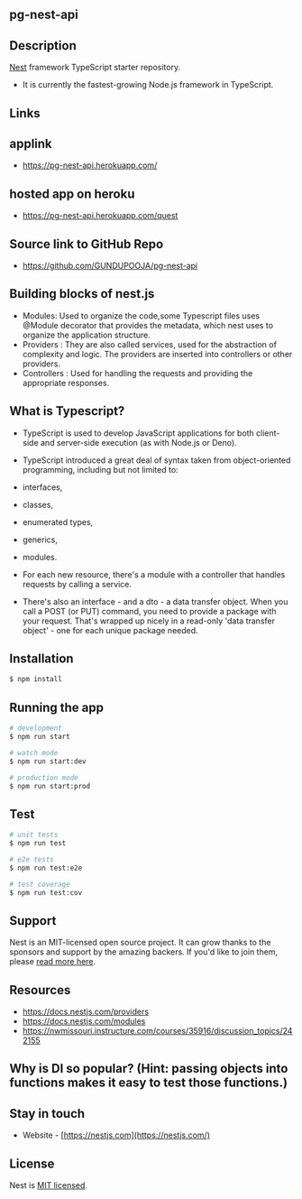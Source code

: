 ## pg-nest-api
## Description

[Nest](https://github.com/nestjs/nest) framework TypeScript starter repository.
- It is currently the fastest-growing Node.js framework in TypeScript.

## Links
## applink
-  https://pg-nest-api.herokuapp.com/

## hosted app on heroku 
- https://pg-nest-api.herokuapp.com/quest

## Source link to GitHub Repo
- https://github.com/GUNDUPOOJA/pg-nest-api


## Building blocks of nest.js
- Modules: Used to organize the code,some Typescript files uses @Module decorator that provides the metadata, which nest uses to organize the application structure.
- Providers : They are also called services, used for the abstraction of complexity and logic. The providers are inserted into controllers or other providers.
- Controllers : Used for handling the requests and providing the appropriate responses.

## What is Typescript?

- TypeScript is used to develop JavaScript applications for both client-side and server-side execution (as with Node.js or Deno).
- TypeScript introduced a great deal of syntax taken from object-oriented programming, including but not limited to:
- interfaces,
- classes,
- enumerated types,
- generics,
- modules.

- For each new resource, there's a module with a controller that handles requests by calling a service.  
- There's also an interface - and a dto - a data transfer object. When you call a POST (or PUT) command, you need to provide a package with your request.  That's wrapped up nicely in a read-only 'data transfer object' - one for each unique package needed. 

## Installation

```bash
$ npm install
```

## Running the app

```bash
# development
$ npm run start

# watch mode
$ npm run start:dev

# production mode
$ npm run start:prod
```

## Test

```bash
# unit tests
$ npm run test

# e2e tests
$ npm run test:e2e

# test coverage
$ npm run test:cov
```

## Support

Nest is an MIT-licensed open source project. It can grow thanks to the sponsors and support by the amazing backers. If you'd like to join them, please [read more here](https://docs.nestjs.com/support).

## Resources
- https://docs.nestjs.com/providers
- https://docs.nestjs.com/modules
- https://nwmissouri.instructure.com/courses/35916/discussion_topics/242155

## Why is DI so popular? (Hint: passing objects into functions makes it easy to test those functions.)


## Stay in touch
- Website - [https://nestjs.com](https://nestjs.com/)

## License

Nest is [MIT licensed](LICENSE).


